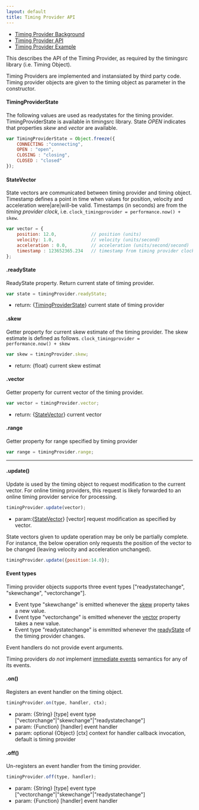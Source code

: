 ```yaml
---
layout: default
title: Timing Provider API
---
```


- [Timing Provider Background](background_timingprovider.html)
- [Timing Provider API](api_timingprovider.html)
- [Timing Provider Example](exp_timingprovider.html)

This describes the API of the Timing Provider, as required by the timingsrc library (i.e. Timing Object).

Timing Providers are implemented and instansiated by third party code. 
Timing provider objects are given to the timing object as parameter in the constructor.


<a name="timingproviderstate"></a>

#### TimingProviderState

The following values are used as readystates for the timing provider. TimingProviderState is available in 
timingsrc library. State *OPEN* indicates that properties *skew* and  *vector* are available. 

```javascript
var TimingProviderState = Object.freeze({
    CONNECTING :"connecting",
    OPEN : "open",
    CLOSING : "closing",
	CLOSED : "closed"
});
```

<a name="statevector"></a>

#### StateVector

State vectors are communicated between timing provider and timing object. 
Timestamp defines a point in time when values for position, velocity and acceleration were|are|will-be valid. 
Timestamps (in seconds) are from the *timing provider clock*, i.e. <code>clock_timingprovider = performance.now() + skew</code>.

```javascript
var vector = {
	position: 12.0,             // position (units)
	velocity: 1.0,              // velocity (units/second)
	acceleration : 0.0, 		// acceleration (units/second/second)
	timestamp : 123652365.234   // timestamp from timing provider clock (seconds)
};
```

<a name="readyState"></a>

#### .readyState
ReadyState property. Return current state of timing provider.

```javascript
var state = timingProvider.readyState;
```

- return: {[TimingProviderState](#timingproviderstate)} current state of timing provider


<a name="skew"></a>

#### .skew
Getter property for current skew estimate of the timing provider. The skew estimate is defined as follows.
<code>clock_timingprovider = performance.now() + skew</code> 

```javascript
var skew = timingProvider.skew;
```

- return: {float} current skew estimat

<a name="vector"></a>

#### .vector
Getter property for current vector of the timing provider. 

```javascript
var vector = timingProvider.vector;
```

- return: {[StateVector](#statevector)} current vector



#### .range
Getter property for range specified by timing provider

```javascript
var range = timingProvider.range;
```

---

#### .update()
Update is used by the timing object to request modification to the current vector. 
For online timing providers, this request is likely forwarded to an online timing provider service for processing.


```javascript
timingProvider.update(vector);
```

- param:{[StateVector](#statevector)} [vector] request modification as specified by vector. 

State vectors given to update operation may be only be partially complete. For instance, the below operation only requests
the position of the vector to be changed (leaving velocity and acceleration unchanged).

```javascript
timingProvider.update({position:14.0});
```


#### Event types
Timing provider objects supports three event types ["readystatechange", "skewchange", "vectorchange"].

- Event type "skewchange" is emitted whenever the [skew](#skew) property takes a new value. 
- Event type "vectorchange" is emitted whenever the [vector](#vector) property takes a new value. 
- Event type "readystatechange" is emmitted whenever the [readyState](#readystate) of the timing provider changes.

Event handlers do not provide event arguments.

Timing providers *do not* implement [immediate events](background_eventing.html) semantics for any of its events.


#### .on()
Registers an event handler on the timing object.

```javascript
timingProvider.on(type, handler, ctx);
```

- param: {String} [type] event type ["vectorchange"|"skewchange"|"readystatechange"]
- param: {Function} [handler] event handler
- param: optional {Object} [ctx] context for handler callback invocation, default is timing provider


#### .off()
Un-registers an event handler from the timing provider.

```javascript
timingProvider.off(type, handler);
```

- param: {String} [type] event type ["vectorchange"|"skewchange"|"readystatechange"]
- param: {Function} [handler] event handler

